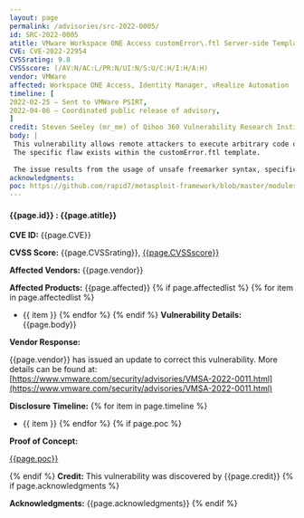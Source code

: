```yaml
---
layout: page
permalink: /advisories/src-2022-0005/
id: SRC-2022-0005
atitle: VMware Workspace ONE Access customError\.ftl Server-side Template Injection Remote Code Execution Vulnerability
CVE: CVE-2022-22954
CVSSrating: 9.8
CVSSscore: (/AV:N/AC:L/PR:N/UI:N/S:U/C:H/I:H/A:H)
vendor: VMWare
affected: Workspace ONE Access, Identity Manager, vRealize Automation
timeline: [
2022-02-25 – Sent to VMWare PSIRT,
2022-04-06 – Coordinated public release of advisory,
]
credit: Steven Seeley (mr_me) of Qihoo 360 Vulnerability Research Institute
body: |
 This vulnerability allows remote attackers to execute arbitrary code on affected installations of VMware Workspace ONE Access. Authentication is not required to exploit this vulnerability.
 The specific flaw exists within the customError.ftl template. 
 
 The issue results from the usage of unsafe freemarker syntax, specifically a call to eval on untrusted input. An attacker can leverage this vulnerability to execute code in the context of the horizon user.
acknowledgments:
poc: https://github.com/rapid7/metasploit-framework/blob/master/modules/exploits/linux/http/vmware_workspace_one_access_cve_2022_22954.rb
---
```


#### **{{page.id}} : {{page.atitle}}**

**CVE ID:**
{{page.CVE}}

**CVSS Score:**
{{page.CVSSrating}}, [{{page.CVSSscore}}](https://nvd.nist.gov/vuln-metrics/cvss/v3-calculator?vector={{page.CVSSscore}})

**Affected Vendors:**
{{page.vendor}}

**Affected Products:**
{{page.affected}}
{% if page.affectedlist %}
{% for item in page.affectedlist %}
  - {{ item }}
{% endfor %}
{% endif %}
**Vulnerability Details:**
{{page.body}}

**Vendor Response:**

{{page.vendor}} has issued an update to correct this vulnerability. More details can be found at: [https://www.vmware.com/security/advisories/VMSA-2022-0011.html](https://www.vmware.com/security/advisories/VMSA-2022-0011.html)

**Disclosure Timeline:**
{% for item in page.timeline %}
  - {{ item }}
{% endfor %}
{% if page.poc %}

**Proof of Concept:**
<p class="cn"><a href="{{page.poc}}">{{page.poc}}</a></p>

{% endif %}
**Credit:**
This vulnerability was discovered by {{page.credit}}
{% if page.acknowledgments %}

**Acknowledgments:**
{{page.acknowledgments}}
{% endif %}
